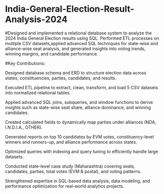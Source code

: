 # India-General-Election-Result-Analysis-2024

#Designed and implemented a relational database system to analyze the 2024 India General Election results using SQL.
Performed ETL processes on multiple CSV datasets,applied advanced SQL techniques for state-wise and alliance-wise seat analysis,
and generated insights into voting trends, winning margins, and candidate performance.

#Key Contributions:

Designed database schema and ERD to structure election data across states, constituencies, parties, candidates, and results.

Executed ETL pipeline to extract, clean, transform, and load 5 CSV datasets into normalized relational tables.

Applied advanced SQL joins, subqueries, and window functions to derive insights such as state-wise seat share, alliance dominance, and winning candidates.

Created calculated fields to dynamically map parties under alliances (NDA, I.N.D.I.A., OTHER).

Generated reports on top 10 candidates by EVM votes, constituency-level winners and runners-up, and alliance performance across states.

Optimized queries with indexing and query tuning to efficiently handle large datasets.

Conducted state-level case study (Maharashtra) covering seats, candidates, parties, total votes (EVM & postal), and voting patterns.

Strengthened expertise in SQL-based data analysis, data modeling, and performance optimization for real-world analytics projects.
